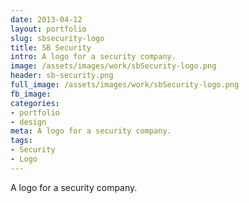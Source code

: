 ```yaml
---
date: 2013-04-12
layout: portfolio
slug: sbsecurity-logo
title: SB Security
intro: A logo for a security company.
image: /assets/images/work/sbSecurity-logo.png
header: sb-security.png
full_image: /assets/images/work/sbSecurity-logo.png
fb_image:
categories:
- portfolio
- design
meta: A logo for a security company.
tags:
- Security
- Logo
---
```


A logo for a security company.